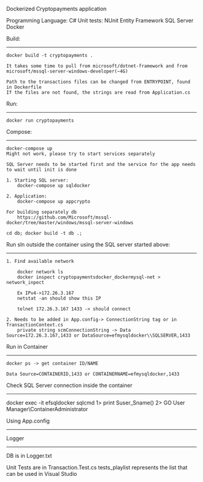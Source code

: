 Dockerized Cryptopayments application

Programming Language: C#
Unit tests: NUnit
Entity Framework
SQL Server
Docker

Build:
***************

	docker build -t cryptopayments .

	It takes some time to pull from microsoft/dotnet-framework and from microsoft/mssql-server-windows-developer(~4G)

	Path to the transactions files can be changed from ENTRYPOINT, found in Dockerfile
	If the files are not found, the strings are read from Application.cs

Run:
***************

	docker run cryptopayments


Compose:
***************

	docker-compose up
	Might not work, please try to start services separately

	SQL Server needs to be started first and the service for the app needs to wait until init is done

	1. Starting SQL server:
		docker-compose up sqldocker

	2. Application:
		docker-compose up appcrypto

	For building separately db
		https://github.com/Microsoft/mssql-docker/tree/master/windows/mssql-server-windows

	cd db; docker build -t db .;

Run sln outside the container 
using the SQL server started above:
***************

	1. Find available network

		docker network ls
		docker inspect cryptopaymentsdocker_dockermysql-net > network_inpect

		Ex IPv4->172.26.3.167
		netstat -an should show this IP

		telnet 172.26.3.167 1433 -> should connect

	2. Needs to be added in App.config-> ConnectionString tag or in TransactionContext.cs
		private string scmConnectionString -> Data Source=172.26.3.167,1433 or DataSource=efmysqldocker\\SQLSERVER,1433
	

Run in Container
***************

	docker ps -> get container ID/NAME 
	
	Data Source=CONTAINERID,1433 or CONTAINERNAME=efmysqldocker,1433

	
Check SQL Server connection inside the container
***************

docker exec -it efsqldocker sqlcmd
1> print Suser_Sname()
2> GO
User Manager\ContainerAdministrator

Using App.config
***************

  <connectionStrings>
    <add name="ConnectionString" connectionString="Data Source=efmysqldocker\\SQLSERVER,1433;Initial Catalog = CryptoPayments.TransactionContext; User Id=sa; Password=Password1; Persist Security Info = True; Connection Timeout=10" providerName="System.Data.SqlClient" />
  </connectionStrings>

Logger
***************

DB is in Logger.txt

Unit Tests are in Transaction.Test.cs
tests_playlist represents the list that can be used in Visual Studio


